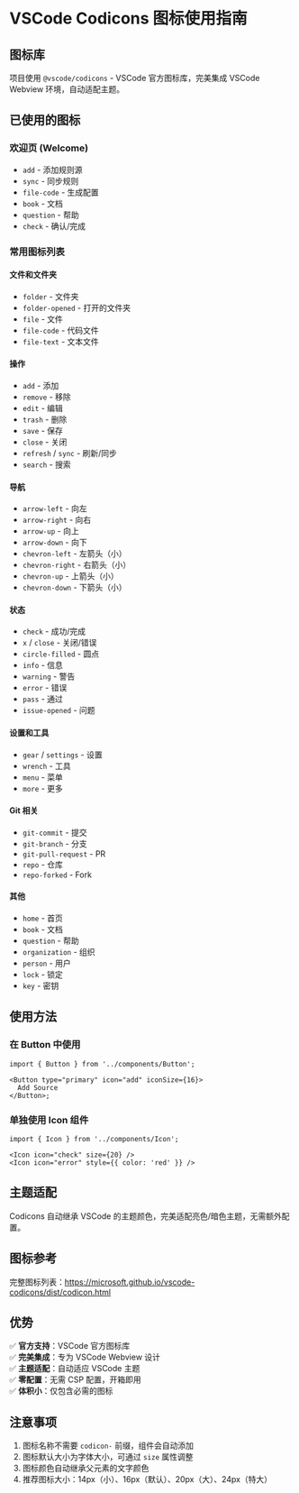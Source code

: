 # VSCode Codicons 图标使用指南

## 图标库

项目使用 `@vscode/codicons` - VSCode 官方图标库，完美集成 VSCode Webview 环境，自动适配主题。

## 已使用的图标

### 欢迎页 (Welcome)

- `add` - 添加规则源
- `sync` - 同步规则
- `file-code` - 生成配置
- `book` - 文档
- `question` - 帮助
- `check` - 确认/完成

### 常用图标列表

#### 文件和文件夹

- `folder` - 文件夹
- `folder-opened` - 打开的文件夹
- `file` - 文件
- `file-code` - 代码文件
- `file-text` - 文本文件

#### 操作

- `add` - 添加
- `remove` - 移除
- `edit` - 编辑
- `trash` - 删除
- `save` - 保存
- `close` - 关闭
- `refresh` / `sync` - 刷新/同步
- `search` - 搜索

#### 导航

- `arrow-left` - 向左
- `arrow-right` - 向右
- `arrow-up` - 向上
- `arrow-down` - 向下
- `chevron-left` - 左箭头（小）
- `chevron-right` - 右箭头（小）
- `chevron-up` - 上箭头（小）
- `chevron-down` - 下箭头（小）

#### 状态

- `check` - 成功/完成
- `x` / `close` - 关闭/错误
- `circle-filled` - 圆点
- `info` - 信息
- `warning` - 警告
- `error` - 错误
- `pass` - 通过
- `issue-opened` - 问题

#### 设置和工具

- `gear` / `settings` - 设置
- `wrench` - 工具
- `menu` - 菜单
- `more` - 更多

#### Git 相关

- `git-commit` - 提交
- `git-branch` - 分支
- `git-pull-request` - PR
- `repo` - 仓库
- `repo-forked` - Fork

#### 其他

- `home` - 首页
- `book` - 文档
- `question` - 帮助
- `organization` - 组织
- `person` - 用户
- `lock` - 锁定
- `key` - 密钥

## 使用方法

### 在 Button 中使用

```tsx
import { Button } from '../components/Button';

<Button type="primary" icon="add" iconSize={16}>
  Add Source
</Button>;
```

### 单独使用 Icon 组件

```tsx
import { Icon } from '../components/Icon';

<Icon icon="check" size={20} />
<Icon icon="error" style={{ color: 'red' }} />
```

## 主题适配

Codicons 自动继承 VSCode 的主题颜色，完美适配亮色/暗色主题，无需额外配置。

## 图标参考

完整图标列表：https://microsoft.github.io/vscode-codicons/dist/codicon.html

## 优势

✅ **官方支持**：VSCode 官方图标库  
✅ **完美集成**：专为 VSCode Webview 设计  
✅ **主题适配**：自动适应 VSCode 主题  
✅ **零配置**：无需 CSP 配置，开箱即用  
✅ **体积小**：仅包含必需的图标

## 注意事项

1. 图标名称不需要 `codicon-` 前缀，组件会自动添加
2. 图标默认大小为字体大小，可通过 `size` 属性调整
3. 图标颜色自动继承父元素的文字颜色
4. 推荐图标大小：14px（小）、16px（默认）、20px（大）、24px（特大）
